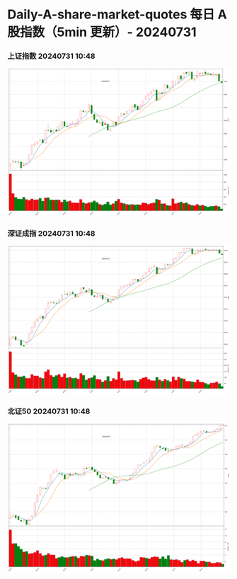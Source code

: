 
# Daily-A-share-market-quotes 每日 A 股指数（5min 更新）- 20240731

### 上证指数 20240731 10:48
![](./fig/2024/7/20240731-sh000001.png)

### 深证成指 20240731 10:48
![](./fig/2024/7/20240731-sz399001.png)

### 北证50 20240731 10:48
![](./fig/2024/7/20240731-bj899050.png)
